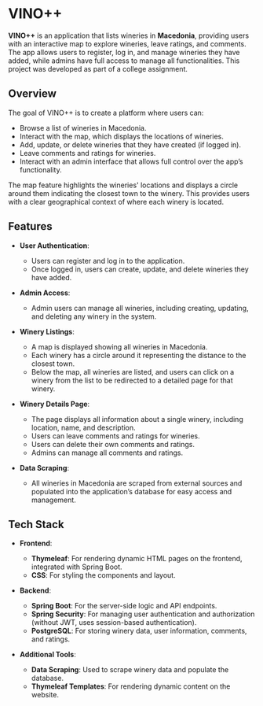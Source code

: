 # VINO++

**VINO++** is an application that lists wineries in **Macedonia**, providing users with an interactive map to explore wineries, leave ratings, and comments. The app allows users to register, log in, and manage wineries they have added, while admins have full access to manage all functionalities. This project was developed as part of a college assignment.

## Overview

The goal of VINO++ is to create a platform where users can:

- Browse a list of wineries in Macedonia.
- Interact with the map, which displays the locations of wineries.
- Add, update, or delete wineries that they have created (if logged in).
- Leave comments and ratings for wineries.
- Interact with an admin interface that allows full control over the app’s functionality.

The map feature highlights the wineries' locations and displays a circle around them indicating the closest town to the winery. This provides users with a clear geographical context of where each winery is located.

## Features

- **User Authentication**:
  - Users can register and log in to the application.
  - Once logged in, users can create, update, and delete wineries they have added.
  
- **Admin Access**:
  - Admin users can manage all wineries, including creating, updating, and deleting any winery in the system.

- **Winery Listings**:
  - A map is displayed showing all wineries in Macedonia.
  - Each winery has a circle around it representing the distance to the closest town.
  - Below the map, all wineries are listed, and users can click on a winery from the list to be redirected to a detailed page for that winery.

- **Winery Details Page**:
  - The page displays all information about a single winery, including location, name, and description.
  - Users can leave comments and ratings for wineries.
  - Users can delete their own comments and ratings.
  - Admins can manage all comments and ratings.

- **Data Scraping**:
  - All wineries in Macedonia are scraped from external sources and populated into the application’s database for easy access and management.

## Tech Stack

- **Frontend**:
  - **Thymeleaf**: For rendering dynamic HTML pages on the frontend, integrated with Spring Boot.
  - **CSS**: For styling the components and layout.
  
- **Backend**:
  - **Spring Boot**: For the server-side logic and API endpoints.
  - **Spring Security**: For managing user authentication and authorization (without JWT, uses session-based authentication).
  - **PostgreSQL**: For storing winery data, user information, comments, and ratings.

- **Additional Tools**:
  - **Data Scraping**: Used to scrape winery data and populate the database.
  - **Thymeleaf Templates**: For rendering dynamic content on the website.
